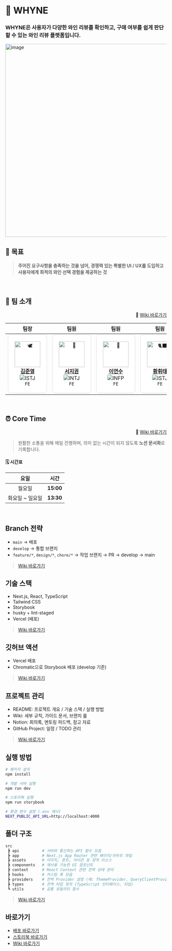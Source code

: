 # 🍷 WHYNE
### WHYNE은 사용자가 다양한 와인 리뷰를 확인하고, 구매 여부를 쉽게 판단할 수 있는 와인 리뷰 플랫폼입니다.

<img width="1800" height="600" alt="image" src="https://github.com/user-attachments/assets/cd2abace-5bfc-4243-ad41-b7944bbd4f45" />

<br>


## 🎯 목표
> #### 주어진 요구사항을 충족하는 것을 넘어, 경쟁력 있는 특별한 UI / UX를 도입하고 사용자에게 최적의 와인 선택 경험을 제공하는 것

<br>

## 👥 팀 소개 

<span align="right">
  
  🔗 [Wiki 바로가기](https://github.com/Team-3-2/Wine/wiki)

</span>

<div align="center">
  
|팀장 |팀원 |팀원 |팀원 |
|:---:|:---:|:---:|:---:|
| <div style="border: 1px solid #ddd; border-radius: 10px; padding: 20px; background: white;"><img src="https://raw.githubusercontent.com/Tarikul-Islam-Anik/Animated-Fluent-Emojis/master/Emojis/Animals/Dove.png" width="80" height="80" alt="🕊️"/><br><b><a href="https://github.com/junye0l">김준열</a></b><br><img src="https://img.shields.io/badge/ISTJ-50C878?style=for-the-badge&logoColor=white" alt="ISTJ"/><br><code>FE</code></div> | <div style="border: 1px solid #ddd; border-radius: 10px; padding: 20px; background: white;"><img src="https://raw.githubusercontent.com/Tarikul-Islam-Anik/Animated-Fluent-Emojis/master/Emojis/Animals/Bat.png" width="80" height="80" alt="🦇"/><br><b><a href="https://github.com/wlrnjs">서지권</a></b><br><img src="https://img.shields.io/badge/INTJ-5C0091?style=for-the-badge&logoColor=white" alt="INTJ"/><br><code>FE</code></div> | <div style="border: 1px solid #ddd; border-radius: 10px; padding: 20px; background: white;"><img src="https://raw.githubusercontent.com/Tarikul-Islam-Anik/Animated-Fluent-Emojis/master/Emojis/Animals/Baby%20Chick.png" width="80" height="80" alt="🐣"/><br><b><a href="https://github.com/suuuuya">이연수</a></b><br><img src="https://img.shields.io/badge/INFP-9B59B6?style=for-the-badge&logoColor=white" alt="INFP"/><br><code>FE</code></div> | <div style="border: 1px solid #ddd; border-radius: 10px; padding: 20px; background: white;"><img src="https://raw.githubusercontent.com/Tarikul-Islam-Anik/Animated-Fluent-Emojis/master/Emojis/Animals/Black%20Cat.png" width="80" height="80" alt="🐈‍⬛"/><br><b><a href="https://github.com/Imhwitae">황휘태</a></b><br><img src="https://img.shields.io/badge/ISTJ-E74C3C?style=for-the-badge&logoColor=white" alt="ISTJ"/><br><code>FE</code></div> |

</div>

<br>

## ⏰ Core Time

<span align="right">
  
  🔗 [Wiki 바로가기](https://github.com/Team-3-2/Wine/wiki)

</span>

> 원활한 소통을 위해 매일 진행하며, 의미 없는 시간이 되지 않도록 **노션 문서화**로 기록합니다.

#### 🗓️ 시간표
  
| 요일 | 시간 |
|:---:|:---:|
| 월요일 | **15:00** |
| 화요일 ~ 일요일 | **13:30** |

<br>

## Branch 전략
- `main` → 배포
- `develop` → 통합 브랜치
- `feature/*`, `design/*`, `chore/*` → 작업 브랜치 → PR → develop → main

> [Wiki 바로가기](https://github.com/Team-3-2/Wine/wiki/%EB%B8%8C%EB%9E%9C%EC%B9%98-%EC%BB%A8%EB%B2%A4%EC%85%98)

## 기술 스택
- Next.js, React, TypeScript
- Tailwind CSS
- Storybook
- husky + lint-staged
- Vercel (배포)

> [Wiki 바로가기](https://github.com/Team-3-2/Wine/wiki/%EA%B8%B0%EC%88%A0-%EC%8A%A4%ED%83%9D)

## 깃허브 액션
- Vercel 배포  
- Chromatic으로 Storybook 배포 (develop 기준)  

> [Wiki 바로가기](https://github.com/Team-3-2/Wine/wiki/%EA%B9%83%ED%97%88%EB%B8%8C-%EC%95%A1%EC%85%98)

## 프로젝트 관리
- README: 프로젝트 개요 / 기술 스택 / 실행 방법
- Wiki: 세부 규칙, 가이드 문서, 브랜치 룰
- Notion: 회의록, 멘토링 피드백, 참고 자료
- GitHub Project: 일정 / TODO 관리

> [Wiki 바로가기](https://github.com/Team-3-2/Wine/wiki/%ED%94%84%EB%A1%9C%EC%A0%9D%ED%8A%B8-%EA%B4%80%EB%A6%AC)

## 실행 방법
```bash
# 패키지 설치
npm install

# 개발 서버 실행
npm run dev

# 스토리북 실행
npm run storybook

# 환경 변수 설정 (.env 예시)
NEXT_PUBLIC_API_URL=http://localhost:4000
```

## 폴더 구조

```bash
src
 ┣ api          # 서버와 통신하는 API 함수 모음
 ┣ app          # Next.js App Router 관련 페이지/라우트 파일
 ┣ assets       # 이미지, 폰트, 아이콘 등 정적 리소스
 ┣ components   # 재사용 가능한 UI 컴포넌트
 ┣ context      # React Context 관련 전역 상태 관리
 ┣ hooks        # 커스텀 훅 모음
 ┣ providers    # 전역 Provider 설정 (예: ThemeProvider, QueryClientProvider 등)
 ┣ types        # 전역 타입 정의 (TypeScript 인터페이스, 타입)
 ┗ utils        # 공통 유틸리티 함수
```
> [Wiki 바로가기](https://github.com/Team-3-2/Wine/wiki/%ED%8F%B4%EB%8D%94-%EA%B5%AC%EC%A1%B0)

## 바로가기
- [배포 바로가기](https://google.com/)
- [스토리북 바로가기](https://68d3998e0b054d1207706cbb-tzevsxkvcq.chromatic.com/?path=/docs/my-profile-accountitem--docs)
- [Wiki 바로가기](https://github.com/Team-3-2/Wine/wiki)
